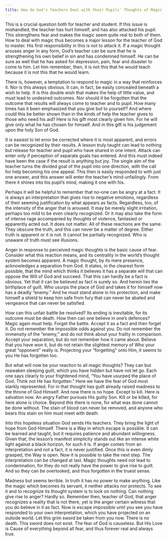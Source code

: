 ```yaml
---
title: How do God's Teachers Deal with their Pupils' Thoughts of Magic?
---
```


This is a crucial question both for teacher and student. If this issue
is mishandled, the teacher has hurt himself, and has also attacked his
pupil. This strengthens fear and makes the magic seem quite real to both
of them. How to deal with magic thus becomes a major lesson for the
teacher of God to master. His first responsibility in this is not to
attack it. If a magic thought arouses anger in any form, God’s teacher
can be sure that he is strengthening his own belief in sin and has
condemned himself. He can be sure as well that he has asked for
depression, pain, fear and disaster to come to him. Let him remember,
then, it is not this that he would teach because it is not this that he
would learn.

There is, however, a temptation to respond to magic in a way that
reinforces it. Nor is this always obvious. It can, in fact, be easily
concealed beneath a wish to help. It is this double wish that makes the
help of little value, and must lead to undesired outcomes. Nor should it
be forgotten that the outcome that results will always come to teacher
and to pupil. How many times has it been emphasized that you give but to
yourself? And where could this be better shown than in the kinds of help
the teacher gives to those who need his aid? Here is his gift most
clearly given him. For he will give only what he has chosen for himself.
And in this gift is his judgement upon the holy Son of God.

It is easiest to let error be corrected where it is most apparent, and
errors can be recognized by their results. A lesson truly taught can
lead to nothing but release for teacher and pupil who have shared in one
intent. Attack can enter only if perception of separate goals has
entered. And this must indeed have been the case if the result is
anything but joy. The single aim of the teacher turns the divided goal
of the pupil into one direction, with the call for help becoming his one
appeal. This then is easily responded to with just one answer, and this
answer will enter the teacher’s mind unfailingly. From there it shines
into his pupil’s mind, making it one with his.

Perhaps it will be helpful to remember that no-one can be
angry at a fact. It is always an interpretation that gives rise to
negative emotions, regardless of their seeming justification by what
appears as facts. Regardless, too, of the intensity of the anger that is
aroused. It may be merely slight irritation, perhaps too mild to be even
clearly recognized. Or it may also take the form of intense rage
accompanied by thoughts of violence, fantasied or apparently acted out.
It does not matter. All of these reactions are the same. They obscure
the truth, and this can never be a matter of degree. Either truth is
apparent or it is not. It cannot be partially recognized. Who is unaware
of truth must see illusions.

Anger in response to perceived magic thoughts is the basic cause of
fear. Consider what this reaction means, and its centrality in the
world’s thought system becomes apparent. A magic thought, by its mere
presence, acknowledges a separation from God. It states, in the clearest
form possible, that the mind which thinks it believes it has a separate
will that can oppose the Will of God and succeed. That this can hardly be
a fact is obvious. Yet that it can be believed as fact is surely so. And
herein lies the birthplace of guilt. Who usurps the place of God and
takes it for himself now has a deadly “enemy.” And he must stand alone
in his protection, and make himself a shield to keep him safe from fury
that can never be abated and vengeance that can never be satisfied.

How can this unfair battle be resolved? Its ending is inevitable, for
its outcome must be death. How then can one believe in one’s defences?
Magic again must help. Forget the battle. Accept it as a fact and then
forget it. Do not remember the impossible odds against you. Do not
remember the immensity of the “enemy,” and do not think about your
frailty in comparison. Accept your separation, but do not remember how
it came about. Believe that you have won it, but do not retain the
slightest memory of Who your great “opponent” really is. Projecting your
“forgetting” onto Him, it seems to you He has forgotten too.

But what will now be your reaction to all magic thoughts? They can but
reawaken sleeping guilt, which you have hidden but have not let go. Each
one says clearly to your frightened mind, “You have usurped the place of
God. Think not He has forgotten.” Here we have the fear of God most
starkly represented. For in that thought
has guilt already raised madness to the throne of God Himself. And now
there is no hope. Except to kill. Here is salvation now. An angry Father
pursues His guilty Son. Kill or be killed, for here alone is choice.
Beyond this there is none, for what was done cannot be done without. The
stain of blood can never be removed, and anyone who bears this stain on
him must meet with death.

Into this hopeless situation God sends His teachers. They bring the
light of hope from God Himself. There is a Way in which escape is
possible. It can be learned and taught, but it requires patience and
abundant willingness. Given that, the lesson’s manifest simplicity
stands out like an intense white light against a black horizon, for such
it is. If anger comes from an interpretation and not a fact, it is never
justified. Once this is even dimly grasped, the Way is open. Now it is
possible to take the next step. The interpretation can be changed at
last. Magic thoughts need not lead to condemnation, for they do not
really have the power to give rise to guilt. And so they can be
overlooked, and thus forgotten in the truest sense.

Madness but seems terrible. In truth it has no power to make anything.
Like the magic which becomes its servant, it neither attacks nor
protects. To see it and to recognize its thought system is to look on
nothing. Can nothing give rise to anger? Hardly so. Remember then,
teacher of God, that anger recognizes a reality that is not there, yet
is the anger certain witness that you do believe in it as fact. Now is
escape impossible until you see you have responded to your own
interpretation, which you have projected on an outside world. Let this
grim sword be taken from you now. There is no death. This sword does not
exist. The fear of God is causeless. But His Love is Cause of everything
beyond all fear, and thus forever real and always true.

